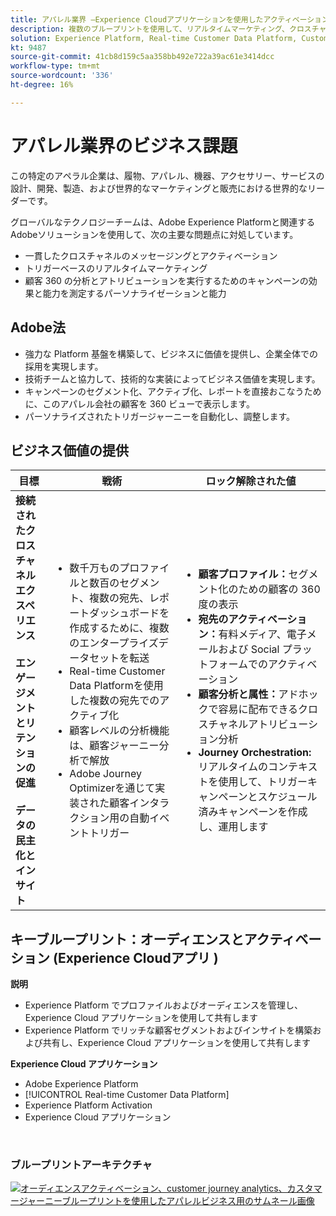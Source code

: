 ```yaml
---
title: アパレル業界 —Experience Cloudアプリケーションを使用したアクティベーション
description: 複数のブループリントを使用して、リアルタイムマーケティング、クロスチャネルアクティベーション、およびクロスチャネル分析を有効にしました。
solution: Experience Platform, Real-time Customer Data Platform, Customer Journey Analytics, Journey Orchestration
kt: 9487
source-git-commit: 41cb8d159c5aa358bb492e722a39ac61e3414dcc
workflow-type: tm+mt
source-wordcount: '336'
ht-degree: 16%

---
```



# アパレル業界のビジネス課題

この特定のアペラル企業は、履物、アパレル、機器、アクセサリー、サービスの設計、開発、製造、および世界的なマーケティングと販売における世界的なリーダーです。

グローバルなテクノロジーチームは、Adobe Experience Platformと関連するAdobeソリューションを使用して、次の主要な問題点に対処しています。

* 一貫したクロスチャネルのメッセージングとアクティベーション
* トリガーベースのリアルタイムマーケティング
* 顧客 360 の分析とアトリビューションを実行するためのキャンペーンの効果と能力を測定するパーソナライゼーションと能力

## Adobe法

* 強力な Platform 基盤を構築して、ビジネスに価値を提供し、企業全体での採用を実現します。
* 技術チームと協力して、技術的な実装によってビジネス価値を実現します。
* キャンペーンのセグメント化、アクティブ化、レポートを直接おこなうために、このアパレル会社の顧客を 360 ビューで表示します。
* パーソナライズされたトリガージャーニーを自動化し、調整します。

## ビジネス価値の提供

| 目標 | 戦術 | ロック解除された値 |
|---|---|---|
| **接続されたクロスチャネルエクスペリエンス&#x200B;**<br></br>**エンゲージメントとリテンションの促進&#x200B;**<br></br>**データの民主化とインサイト**</ul> | <ul><li>数千万ものプロファイルと数百のセグメント、複数の宛先、レポートダッシュボードを作成するために、複数のエンタープライズデータセットを転送</li><li>Real-time Customer Data Platformを使用した複数の宛先でのアクティブ化</li><li>顧客レベルの分析機能は、顧客ジャーニー分析で解放</li><li>Adobe Journey Optimizerを通じて実装された顧客インタラクション用の自動イベントトリガー</li></ul> | <ul><li><strong> 顧客プロファイル：</strong>セグメント化のための顧客の 360 度の表示</li><li><strong>宛先のアクティベーション：</strong>有料メディア、電子メールおよび Social プラットフォームでのアクティベーション</li><li><strong>顧客分析と属性：</strong>アドホックで容易に配布できるクロスチャネルアトリビューション分析<li><strong>Journey Orchestration:</strong> リアルタイムのコンテキストを使用して、トリガーキャンペーンとスケジュール済みキャンペーンを作成し、運用します</li></ul> |

## キーブループリント：オーディエンスとアクティベーション (Experience Cloudアプリ )

<strong>説明</strong>
<ul><li>Experience Platform でプロファイルおよびオーディエンスを管理し、Experience Cloud アプリケーションを使用して共有します</li><li>Experience Platform でリッチな顧客セグメントおよびインサイトを構築および共有し、Experience Cloud アプリケーションを使用して共有します</li></ul>

<strong>Experience Cloud アプリケーション</strong>
<ul><li>Adobe Experience Platform</li><li>[!UICONTROL Real-time Customer Data Platform]</li><li>Experience Platform Activation</li><li>Experience Cloud アプリケーション</li></ul> 
<br>

### ブループリントアーキテクチャ

<a href="https://experienceleague.adobe.com/docs/blueprints-learn/architecture/audience-activation/platform-and-applications.html?lang=ja"><img alt="オーディエンスアクティベーション、customer journey analytics、カスタマージャーニーブループリントを使用したアパレルビジネス用のサムネール画像" src="https://experienceleague.adobe.com/docs/blueprints-learn/assets/aep+apps_vertical.svg?lang=en"/></a>





